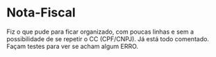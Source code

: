# Nota-Fiscal

Fiz o que pude para ficar organizado, com poucas linhas e sem a possibilidade de se repetir o CC (CPF/CNPJ).
Já está todo comentado.
Façam testes para ver se acham algum ERRO.

